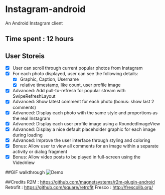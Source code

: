 # Instagram-android
An Android Instagram client

## Time spent : 12 hours

## User Storeis
* [X] User can scroll through current popular photos from Instagram
* [X] For each photo displayed, user can see the following details:
  * [X] Graphic, Caption, Username
  * [X] relative timestamp, like count, user profile image
* [X] Advanced: Add pull-to-refresh for popular stream with SwipeRefreshLayout
* [X] Advanced: Show latest comment for each photo (bonus: show last 2 comments)
* [X] Advanced: Display each photo with the same style and proportions as the real Instagram
* [X] Advanced: Display each user profile image using a RoundedImageView
* [X] Advanced: Display a nice default placeholder graphic for each image during loading
* [X] Advanced: Improve the user interface through styling and coloring
* [X] Bonus: Allow user to view all comments for an image within a separate activity or dialog fragment
* [X] Bonus: Allow video posts to be played in full-screen using the VideoView

##GIF walkthrough
![Demo](demo.gif)

##Credits
R2M : https://github.com/magnetsystems/r2m-plugin-android
Retrofit : https://github.com/square/retrofit
Fresco : http://frescolib.org/

